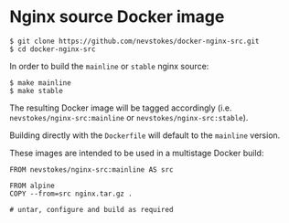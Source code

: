 # Nginx source Docker image

    $ git clone https://github.com/nevstokes/docker-nginx-src.git
    $ cd docker-nginx-src

In order to build the `mainline` or `stable` nginx source:

    $ make mainline
    $ make stable

The resulting Docker image will be tagged accordingly (i.e. `nevstokes/nginx-src:mainline` or `nevstokes/nginx-src:stable`).

Building directly with the `Dockerfile` will default to the `mainline` version.

These images are intended to be used in a multistage Docker build:

    FROM nevstokes/nginx-src:mainline AS src
    
    FROM alpine
    COPY --from=src nginx.tar.gz .
    
    # untar, configure and build as required 
